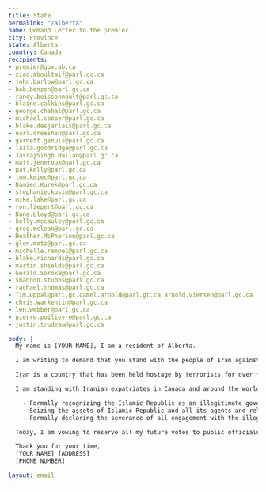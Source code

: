 ```yaml
---
title: State
permalink: "/alberta"
name: Demand Letter to the premier
city: Province
state: Alberta
country: Canada
recipients:
- premier@gov.ab.ca
- ziad.aboultaif@parl.gc.ca
- john.barlow@parl.gc.ca
- bob.benzen@parl.gc.ca
- randy.boissonnault@parl.gc.ca
- blaine.calkins@parl.gc.ca
- george.chahal@parl.gc.ca
- michael.cooper@parl.gc.ca
- blake.desjarlais@parl.gc.ca
- earl.dreeshen@parl.gc.ca
- garnett.genuis@parl.gc.ca
- laila.goodridge@parl.gc.ca
- JasrajSingh.Hallan@parl.gc.ca
- matt.jeneroux@parl.gc.ca
- pat.kelly@parl.gc.ca
- tom.kmiec@parl.gc.ca
- Damien.Kurek@parl.gc.ca
- stephanie.kusie@parl.gc.ca
- mike.lake@parl.gc.ca
- ron.liepert@parl.gc.ca
- Dane.Lloyd@parl.gc.ca
- kelly.mccauley@parl.gc.ca
- greg.mclean@parl.gc.ca
- Heather.McPherson@parl.gc.ca
- glen.motz@parl.gc.ca
- michelle.rempel@parl.gc.ca
- blake.richards@parl.gc.ca
- martin.shields@parl.gc.ca
- Gerald.Soroka@parl.gc.ca
- shannon.stubbs@parl.gc.ca
- rachael.thomas@parl.gc.ca
- Tim.Uppal@parl.gc.camel.arnold@parl.gc.ca arnold.viersen@parl.gc.ca
- chris.warkentin@parl.gc.ca
- len.webber@parl.gc.ca
- pierre.poilievre@parl.gc.ca
- justin.trudeau@parl.gc.ca

body: |
  My name is [YOUR NAME], I am a resident of Alberta.

  I am writing to demand that you stand with the people of Iran against the regime of the Islamic Republic. In the past, Western governments have paid lip service to solidarity with the people of Iran, but in the next breath, they have allowed regime officials to immigrate to western countries with millions of dollars of stolen money to live lives of luxury; they have, directly or indirectly through intermediaries, made deals with the Islamic Republic that have led to its sustenance.

  Iran is a country that has been held hostage by terrorists for over four decades. This regime is the number one state sponsor of terrorism in the Middle East. They have shot down passenger planes as a political maneuver. They regularly use torture and sadism as a means to maintain their grip on power. It is an outrage that all members of the regime apparatus are not recognized as terrorists, that deals continue to be made with them via backchannels, and that the support for the brave people of Iran has stopped at mere statements.

  I am standing with Iranian expatriates in Canada and around the world and with the the millions of Iranians who are bravely facing this regime on their streets.  I demand that yourself and our PROVINCIAL/FEDERAL government meaningfully do the same by:

    - Formally recognizing the Islamic Republic as an illegitimate government and the Islamic Revolutionary Guards Corps as a terrorist organization, 
    - Seizing the assets of Islamic Republic and all its agents and releasing them only to a legitimate government of Iran,
    - Formally declaring the severance of all engagement with the illegitimate regime.

  Today, I am vowing to reserve all my future votes to public officials and parties who stand with the brave people of Iran, regardless of all other considerations.

  Thank you for your time,
  [YOUR NAME] [ADDRESS]
  [PHONE NUMBER]

layout: email
---
```


